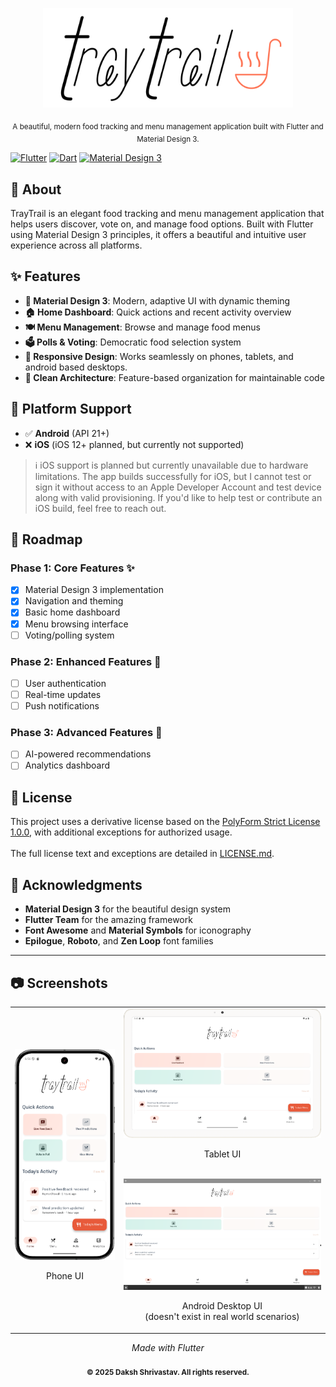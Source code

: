 <p align="center">
  <img src="Branding/readme.svg" width="400" alt="Logo">
</p>

<p align="center"><sub>A beautiful, modern food tracking and menu management application built with Flutter and Material Design 3.</sub></p>

[![Flutter](https://img.shields.io/badge/Flutter-3.8.1-02569B?logo=flutter)](https://flutter.dev)
[![Dart](https://img.shields.io/badge/Dart-3.8.1-0175C2?logo=dart)](https://dart.dev)
[![Material Design 3](https://img.shields.io/badge/Material%20Design-3-757575?logo=material-design)](https://m3.material.io/)

## 📱 About

TrayTrail is an elegant food tracking and menu management application that helps users discover, vote on, and manage food options. Built with Flutter using Material Design 3 principles, it offers a beautiful and intuitive user experience across all platforms.

## ✨ Features

- **🎨 Material Design 3**: Modern, adaptive UI with dynamic theming
- **🏠 Home Dashboard**: Quick actions and recent activity overview
- **🍽️ Menu Management**: Browse and manage food menus
- **🗳️ Polls & Voting**: Democratic food selection system
- **📱 Responsive Design**: Works seamlessly on phones, tablets, and android based desktops.
- **🎯 Clean Architecture**: Feature-based organization for maintainable code

## 📱 Platform Support

- ✅ **Android** (API 21+)
- ❌ **iOS** (iOS 12+ planned, but currently not supported)

> ℹ️ iOS support is planned but currently unavailable due to hardware limitations. The app builds successfully for iOS, but I cannot test or sign it without access to an Apple Developer Account and test device along with valid provisioning. If you'd like to help test or contribute an iOS build, feel free to reach out.


## 🎯 Roadmap

### Phase 1: Core Features ✨
- [x] Material Design 3 implementation
- [x] Navigation and theming
- [x] Basic home dashboard
- [x] Menu browsing interface
- [ ] Voting/polling system

### Phase 2: Enhanced Features 🚀
- [ ] User authentication
- [ ] Real-time updates
- [ ] Push notifications

### Phase 3: Advanced Features 💫
- [ ] AI-powered recommendations
- [ ] Analytics dashboard

## 📄 License
This project uses a derivative license based on the [PolyForm Strict License 1.0.0](https://polyformproject.org/licenses/strict/1.0.0/), with additional exceptions for authorized usage.
<br><br>
The full license text and exceptions are detailed in [LICENSE.md](LICENSE.md).

## 🙏 Acknowledgments

- **Material Design 3** for the beautiful design system
- **Flutter Team** for the amazing framework
- **Font Awesome** and **Material Symbols** for iconography
- **Epilogue**, **Roboto**, and **Zen Loop** font families
---

## 📷 Screenshots

<table>
  <tr>
    <!-- Left column: vertical phone screenshot -->
    <td>
      <img src="Branding/Screenies/v1_phone.png" alt="Phone UI" width="200"/><br><p align="center">Phone UI</p>
    </td>
    <td>
      <img src="Branding/Screenies/v1_tablet.png" alt="Tablet UI" width="400"/><br><p align="center">Tablet UI</p><br/>
      <img src="Branding/Screenies/v1_android_x86.png" alt="Android-x86 UI" width="400"/><br><p align="center">Android Desktop UI <br>(doesn't exist in real world scenarios)</p>
    </td>
  </tr>
</table>


<div align="center">
  <em>Made with Flutter</em>
  <br><br>
  <strong><sub>© 2025 Daksh Shrivastav. All rights reserved.</sub></strong>
</div>
